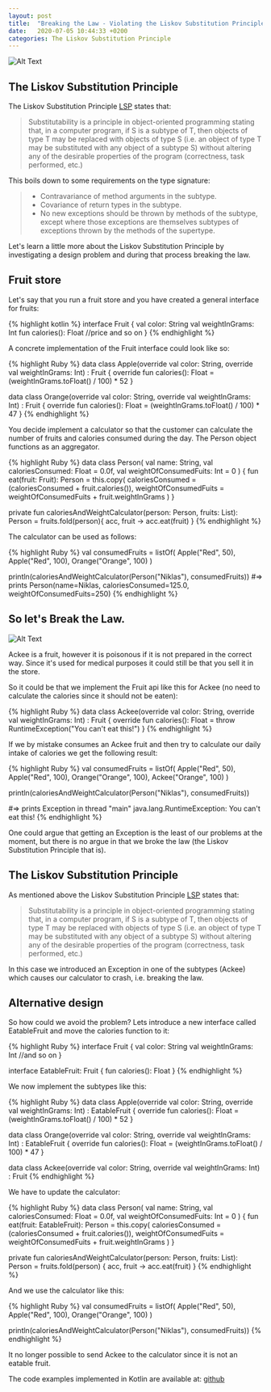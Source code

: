 ```yaml
---
layout: post
title:  "Breaking the Law - Violating the Liskov Substitution Principle by throwing a new Exception in a Derived class"
date:   2020-07-05 10:44:33 +0200
categories: The Liskov Substitution Principle
---
```


![Alt Text](https://media.giphy.com/media/23nzO2bkwXykU/giphy.gif)

## The Liskov Substitution Principle


The Liskov Substitution Principle [LSP] states that: 

> Substitutability is a principle in object-oriented programming stating that, in a computer program, if S is a subtype of T, then objects of type T may be replaced with objects of type S (i.e. an object of type T may be substituted with any object of a subtype S) without altering any of the desirable properties of the program (correctness, task performed, etc.)

This boils down to some requirements on the type signature:

> * Contravariance of method arguments in the subtype.
> * Covariance of return types in the subtype.
> * No new exceptions should be thrown by methods of the subtype, except where those exceptions are themselves subtypes of exceptions thrown by the methods of the supertype. 

Let's learn a little more about the Liskov Substitution Principle by investigating a design problem and during that process breaking the law.

## Fruit store

Let's say that you run a fruit store and you have created a general interface for fruits:

{% highlight kotlin %}
interface Fruit {
    val color: String
    val weightInGrams: Int
    fun calories(): Float
    //price and so on
}
{% endhighlight %}

A concrete implementation of the Fruit interface could look like so:

{% highlight Ruby %}
data class Apple(override val color: String, override val weightInGrams: Int) : Fruit {
    override fun calories(): Float = (weightInGrams.toFloat() / 100) * 52
}

data class Orange(override val color: String, override val weightInGrams: Int) : Fruit {
    override fun calories(): Float = (weightInGrams.toFloat() / 100) * 47
}
{% endhighlight %}

You decide implement a calculator so that the customer can calculate the number of fruits and calories consumed during the day. The Person object functions as an aggregator.

{% highlight Ruby %}
data class Person(
    val name: String,
    val caloriesConsumed: Float = 0.0f,
    val weightOfConsumedFuits: Int = 0
) {
    fun eat(fruit: Fruit): Person =
        this.copy(
            caloriesConsumed = (caloriesConsumed + fruit.calories()),
            weightOfConsumedFuits = weightOfConsumedFuits + fruit.weightInGrams
        )
    }
    
private fun caloriesAndWeightCalculator(person: Person, fruits: List<Fruit>): Person =
    fruits.fold(person){ acc, fruit -> acc.eat(fruit) }
{% endhighlight %}

The calculator can be used as follows:

{% highlight Ruby %}
val consumedFruits = listOf(
    Apple("Red", 50),
    Apple("Red", 100),
    Orange("Orange", 100)
)
    
println(caloriesAndWeightCalculator(Person("Niklas"), consumedFruits))
#=> prints Person(name=Niklas, caloriesConsumed=125.0, weightOfConsumedFuits=250)
{% endhighlight %}

## So let's Break the Law. 

![Alt Text](https://media.giphy.com/media/ARz1MgbdjyH4s/giphy.gif)

Ackee is a fruit, however it is poisonous if it is not prepared in the correct way. Since it's used for medical purposes it could still be that you sell it in the store. 

So it could be that we implement the Fruit api like this for Ackee (no need to calculate the calories since it should not be eaten):

{% highlight Ruby %}
data class Ackee(override val color: String, override val weightInGrams: Int) : Fruit {
    override fun calories(): Float = throw RuntimeException("You can't eat this!")
}
{% endhighlight %}

If we by mistake consumes an Ackee fruit and then try to calculate our daily intake of calories we get the following result:

{% highlight Ruby %}
val consumedFruits = listOf(
    Apple("Red", 50),
    Apple("Red", 100),
    Orange("Orange", 100),
    Ackee("Orange", 100)
)
        
println(caloriesAndWeightCalculator(Person("Niklas"), consumedFruits))
        
#=> prints Exception in thread "main" java.lang.RuntimeException: You can't eat this!
{% endhighlight %}

One could argue that getting an Exception is the least of our problems at the moment, but there is no argue in that we broke the law (the Liskov Substitution Principle that is).

## The Liskov Substitution Principle

As mentioned above the Liskov Substitution Principle [LSP] states that: 
> Substitutability is a principle in object-oriented programming stating that, in a computer program, if S is a subtype of T, then objects of type T may be replaced with objects of type S (i.e. an object of type T may be substituted with any object of a subtype S) without altering any of the desirable properties of the program (correctness, task performed, etc.)

In this case we introduced an Exception in one of the subtypes (Ackee) which causes our calculator to crash, i.e. breaking the law.

## Alternative design

So how could we avoid the problem? Lets introduce a new interface called EatableFruit and move the calories function to it:

{% highlight Ruby %}
interface Fruit {
    val color: String
    val weightInGrams: Int
    //and so on
}

interface EatableFruit: Fruit {
    fun calories(): Float
}
{% endhighlight %}

We now implement the subtypes like this:

{% highlight Ruby %}
data class Apple(override val color: String, override val weightInGrams: Int) : EatableFruit {
    override fun calories(): Float = (weightInGrams.toFloat() / 100) * 52
}

data class Orange(override val color: String, override val weightInGrams: Int) : EatableFruit {
    override fun calories(): Float = (weightInGrams.toFloat() / 100) * 47
}

data class Ackee(override val color: String, override val weightInGrams: Int) : Fruit
{% endhighlight %}

We have to update the calculator:

{% highlight Ruby %}
data class Person(
    val name: String,
    val caloriesConsumed: Float = 0.0f,
    val weightOfConsumedFuits: Int = 0
) {
    fun eat(fruit: EatableFruit): Person =
        this.copy(
            caloriesConsumed = (caloriesConsumed + fruit.calories()),
            weightOfConsumedFuits = weightOfConsumedFuits + fruit.weightInGrams
        )
}

private fun caloriesAndWeightCalculator(person: Person, fruits: List<EatableFruit>): Person =
    fruits.fold(person) { acc, fruit -> acc.eat(fruit) }
{% endhighlight %}

And we use the calculator like this:

{% highlight Ruby %}
val consumedFruits = listOf(
        Apple("Red", 50),
        Apple("Red", 100),
        Orange("Orange", 100)
     )

println(caloriesAndWeightCalculator(Person("Niklas"), consumedFruits))
{% endhighlight %}

It no longer possible to send Ackee to the calculator since it is not an eatable fruit. 

The code examples implemented in Kotlin are available at: [github]

[github]: https://github.com/morotsman/about_kotlin/blob/master/src/main/kotlin/org/example/liskov/LiskovBreakingTheLaw.kt
[LSP]: https://en.wikipedia.org/wiki/Liskov_substitution_principle
